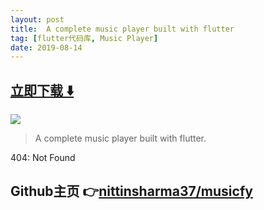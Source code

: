 ```yaml
---
layout: post
title:  A complete music player built with flutter
tag: [flutter代码库, Music Player]
date: 2019-08-14
---
```


 


## [立即下载 ️⬇️ ](https://codeload.github.com/nittinsharma37/musicfy/zip/master) 


 
![](https://flutterawesome.com/content/images/2019/07/muscfy.jpg)
 
>
> A complete music player built with flutter.
>

 
404: Not Found

## Github主页 👉[nittinsharma37/musicfy](http://github.com/nittinsharma37/musicfy)